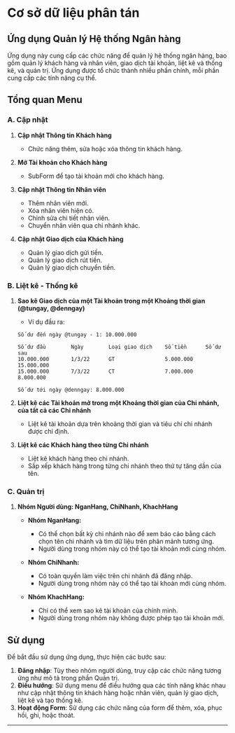 # Cơ sở dữ liệu phân tán 

## Ứng dụng Quản lý Hệ thống Ngân hàng

Ứng dụng này cung cấp các chức năng để quản lý hệ thống ngân hàng, bao gồm quản lý khách hàng và nhân viên, giao dịch tài khoản, liệt kê và thống kê, và quản trị. Ứng dụng được tổ chức thành nhiều phần chính, mỗi phần cung cấp các tính năng cụ thể.

## Tổng quan Menu

### A. Cập nhật

1. **Cập nhật Thông tin Khách hàng**
    - Chức năng thêm, sửa hoặc xóa thông tin khách hàng.
  
2. **Mở Tài khoản cho Khách hàng**
    - SubForm để tạo tài khoản mới cho khách hàng.

3. **Cập nhật Thông tin Nhân viên**
    - Thêm nhân viên mới.
    - Xóa nhân viên hiện có.
    - Chỉnh sửa chi tiết nhân viên.
    - Chuyển nhân viên qua chi nhánh khác.

4. **Cập nhật Giao dịch của Khách hàng**
    - Quản lý giao dịch gửi tiền.
    - Quản lý giao dịch rút tiền.
    - Quản lý giao dịch chuyển tiền.

### B. Liệt kê - Thống kê

1. **Sao kê Giao dịch của một Tài khoản trong một Khoảng thời gian (@tungay, @denngay)**
    - Ví dụ đầu ra:
    ```
    Số dư đến ngày @tungay - 1: 10.000.000

    Số dư đầu        Ngày        Loại giao dịch    Số tiền      Số dư sau
    10.000.000       1/3/22      GT                5.000.000     15.000.000
    15.000.000       7/3/22      CT                7.000.000     8.000.000

    Số dư tới ngày @denngay: 8.000.000
    ```

2. **Liệt kê các Tài khoản mở trong một Khoảng thời gian của Chi nhánh, của tất cả các Chi nhánh**
    - Liệt kê tài khoản dựa trên khoảng thời gian và tiêu chí chi nhánh được chỉ định.

3. **Liệt kê các Khách hàng theo từng Chi nhánh**
    - Liệt kê khách hàng theo chi nhánh.
    - Sắp xếp khách hàng trong từng chi nhánh theo thứ tự tăng dần của tên.

### C. Quản trị

1. **Nhóm Người dùng: NganHang, ChiNhanh, KhachHang**

    - **Nhóm NganHang:**
        - Có thể chọn bất kỳ chi nhánh nào để xem báo cáo bằng cách chọn tên chi nhánh và tìm dữ liệu trên phân mảnh tương ứng.
        - Người dùng trong nhóm này có thể tạo tài khoản mới cùng nhóm.

    - **Nhóm ChiNhanh:**
        - Có toàn quyền làm việc trên chi nhánh đã đăng nhập.
        - Người dùng trong nhóm này có thể tạo tài khoản mới cùng nhóm.

    - **Nhóm KhachHang:**
        - Chỉ có thể xem sao kê tài khoản của chính mình.
        - Người dùng trong nhóm này không được phép tạo tài khoản mới.

## Sử dụng

Để bắt đầu sử dụng ứng dụng, thực hiện các bước sau:

1. **Đăng nhập**: Tùy theo nhóm người dùng, truy cập các chức năng tương ứng như mô tả trong phần Quản trị.
2. **Điều hướng**: Sử dụng menu để điều hướng qua các tính năng khác nhau như cập nhật thông tin khách hàng hoặc nhân viên, quản lý giao dịch, liệt kê và tạo thống kê.
3. **Hoạt động Form**: Sử dụng các chức năng của form để thêm, xóa, phục hồi, ghi, hoặc thoát.

---


